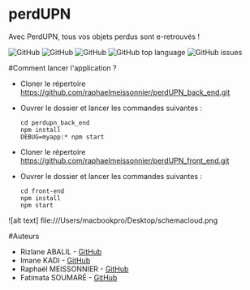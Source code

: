 # perdUPN
Avec PerdUPN, tous vos objets perdus sont e-retrouvés !


<img alt="GitHub" src="https://img.shields.io/github/license/raphaelmeissonnier/perdUPN_back_end">
<img alt="GitHub" src="https://img.shields.io/github/v/tag/raphaelmeissonnier/perdUPN_back_end?style=plastic">
<img alt="GitHub" src="https://img.shields.io/travis/com/raphaelmeissonnier/perdUPN_back_end?style=plastic">
<img alt="GitHub top language" src="https://img.shields.io/github/languages/top/raphaelmeissonnier/perdUPN_back_end"> 
<img alt="GitHub issues" src="https://img.shields.io/github/issues/raphaelmeissonnier/perdUPN_back_end">


#Comment lancer l'application ? 
* Cloner le répertoire https://github.com/raphaelmeissonnier/perdUPN_back_end.git
* Ouvrer le dossier et lancer les commandes suivantes :
    ```
    cd perdupn_back_end
    npm install 
    DEBUG=myapp:* npm start
    ```

* Cloner le répertoire https://github.com/raphaelmeissonnier/perdUPN_front_end.git
* Ouvrer le dossier et lancer les commandes suivantes :
   ```
  cd front-end
  npm install 
  npm start
  ```

![alt text] file:///Users/macbookpro/Desktop/schemacloud.png


#Auteurs 
* Rizlane ABALIL - [GitHub](https://github.com/RizlaneAbalil)
* Imane KADI - [GitHub](https://github.com/ImnKadi)
* Raphaël MEISSONNIER - [GitHub](https://github.com/fatilbss)
* Fatimata SOUMARÉ - [GitHub](https://github.com/meissonnierraphael)
